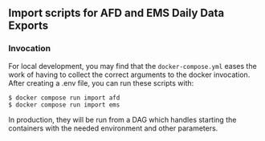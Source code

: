 ## Import scripts for AFD and EMS Daily Data Exports


### Invocation

For local development, you may find that the `docker-compose.yml` eases the work
of having to collect the correct arguments to the docker invocation. After creating
a .env file, you can run these scripts with:

```
$ docker compose run import afd
$ docker compose run import ems
```

In production, they will be run from a DAG which handles starting the containers with
the needed environment and other parameters.
